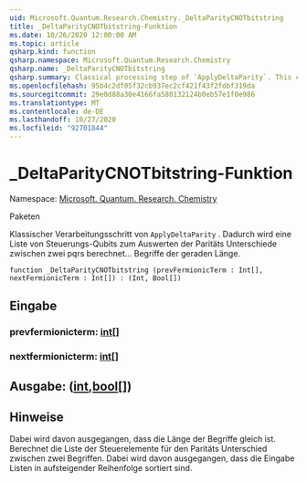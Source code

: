 ```yaml
---
uid: Microsoft.Quantum.Research.Chemistry._DeltaParityCNOTbitstring
title: _DeltaParityCNOTbitstring-Funktion
ms.date: 10/26/2020 12:00:00 AM
ms.topic: article
qsharp.kind: function
qsharp.namespace: Microsoft.Quantum.Research.Chemistry
qsharp.name: _DeltaParityCNOTbitstring
qsharp.summary: Classical processing step of `ApplyDeltaParity`. This computes a list of control qubits for evaluating parity difference between any two PQRS... terms of even length.
ms.openlocfilehash: 95b4c2df05f32cb937ec2cf421f43f2fdbf319da
ms.sourcegitcommit: 29e0d88a30e4166fa580132124b0eb57e1f0e986
ms.translationtype: MT
ms.contentlocale: de-DE
ms.lasthandoff: 10/27/2020
ms.locfileid: "92701844"
---
```

# <a name="_deltaparitycnotbitstring-function"></a>_DeltaParityCNOTbitstring-Funktion

Namespace: [Microsoft. Quantum. Research. Chemistry](xref:Microsoft.Quantum.Research.Chemistry)

Paketen [](https://nuget.org/packages/)


Klassischer Verarbeitungsschritt von `ApplyDeltaParity` .
Dadurch wird eine Liste von Steuerungs-Qubits zum Auswerten der Paritäts Unterschiede zwischen zwei pqrs berechnet... Begriffe der geraden Länge.

```qsharp
function _DeltaParityCNOTbitstring (prevFermionicTerm : Int[], nextFermionicTerm : Int[]) : (Int, Bool[])
```


## <a name="input"></a>Eingabe

### <a name="prevfermionicterm--int"></a>prevfermionicterm: [int](xref:microsoft.quantum.lang-ref.int)[]




### <a name="nextfermionicterm--int"></a>nextfermionicterm: [int](xref:microsoft.quantum.lang-ref.int)[]





## <a name="output--intbool"></a>Ausgabe: ([int](xref:microsoft.quantum.lang-ref.int),[bool](xref:microsoft.quantum.lang-ref.bool)[])



## <a name="remarks"></a>Hinweise

Dabei wird davon ausgegangen, dass die Länge der Begriffe gleich ist.
Berechnet die Liste der Steuerelemente für den Paritäts Unterschied zwischen zwei Begriffen.
Dabei wird davon ausgegangen, dass die Eingabe Listen in aufsteigender Reihenfolge sortiert sind.
